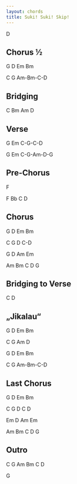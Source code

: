 ```yaml
---
layout: chords
title: Suki! Suki! Skip!
---
```

D

## Chorus ½
G D Em Bm

C G Am-Bm-C-D

## Bridging
C Bm Am D

## Verse
G Em C-G-C-D

G Em C-G-Am-D-G

## Pre-Chorus
F

F Bb C D

## Chorus
G D Em Bm

C G D C-D

G D Am Em

Am Bm C D G

## Bridging to Verse
C D

## „Jikalau“
G D Em Bm

C G Am D

G D Em Bm

C G Am-Bm-C-D

## Last Chorus
G D Em Bm

C G D C D

Em D Am Em

Am Bm C D G

## Outro
C G Am Bm C D

G
